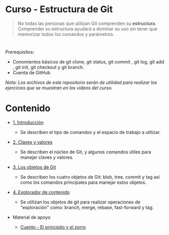 # Curso - Estructura de Git

> No todas las personas que utilizan Git comprenden su **estructura**. Comprender su estructura ayudará a dominar su uso sin tener que memorizar todos los comandos y parámetros.

#

Prerequisitos: 
- Conomientos básicos de git clone, git status, git commit , git log, git add , git init, git checkout y git branch.
- Cuenta de GitHub 

_Nota: Los archivos de este repositorio serán de utilidad para realizar los ejercicios que se muestran en los videos del curso._


# Contenido

- [1. Introducción](1_introduccion.md#1-estructura-de-git)
	
	- Se describen el tipo de comandos y el espacio de trabajo a utilizar.
		
- [2. Claves y valores](2_claves_y_valores.md#2-claves-y-valores)	
	
	- Se describen el núcleo de Git, y algunos comandos útiles para manejar claves y valores.
- [3. Los objetos de Git](3_los_objetos_de_git.md#3-los-objetos-de-git)
	
	- Se describen los cuatro objetos de Git: blob, tree, commit y tag así como los comandos principales para manejar estos objetos.

- [4. Explorador de contenido](4_explorador_de_contenido.md#4-explorador-de-contenido)
	- Se utilizan los objetos de git para realizar operaciones de "exploración" como: branch, merge, rebase, fast-forward y tag.
 
- Material de apoyo
	- [Cuento - El principito y el zorro](cuento/el_principito_y_el_zorro.md#el-principito-y-el-zorro)
